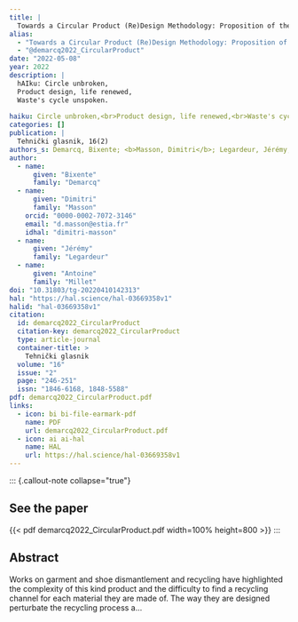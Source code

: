 ```yaml
---
title: |
  Towards a Circular Product (Re)Design Methodology: Proposition of the Unlinear Method to Foster Circularity
alias:
  - "Towards a Circular Product (Re)Design Methodology: Proposition of the Unlinear Method to Foster Circularity"
  - "@demarcq2022_CircularProduct"
date: "2022-05-08"
year: 2022
description: |
  hAIku: Circle unbroken,
  Product design, life renewed,
  Waste's cycle unspoken.
  
haiku: Circle unbroken,<br>Product design, life renewed,<br>Waste's cycle unspoken.<br>
categories: []
publication: |
  Tehnički glasnik, 16(2) 
authors_s: Demarcq, Bixente; <b>Masson, Dimitri</b>; Legardeur, Jérémy; Millet, Antoine
author: 
  - name: 
      given: "Bixente"
      family: "Demarcq" 
  - name: 
      given: "Dimitri"
      family: "Masson"
    orcid: "0000-0002-7072-3146" 
    email: "d.masson@estia.fr" 
    idhal: "dimitri-masson" 
  - name: 
      given: "Jérémy"
      family: "Legardeur" 
  - name: 
      given: "Antoine"
      family: "Millet" 
doi: "10.31803/tg-20220410142313"
hal: "https://hal.science/hal-03669358v1"
halid: "hal-03669358v1"
citation:
  id: demarcq2022_CircularProduct
  citation-key: demarcq2022_CircularProduct
  type: article-journal
  container-title: >
    Tehnički glasnik
  volume: "16"
  issue: "2"
  page: "246-251"
  issn: "1846-6168, 1848-5588"
pdf: demarcq2022_CircularProduct.pdf
links:
  - icon: bi bi-file-earmark-pdf
    name: PDF
    url: demarcq2022_CircularProduct.pdf
  - icon: ai ai-hal
    name: HAL
    url: https://hal.science/hal-03669358v1
---
```



::: {.callout-note collapse="true"}

## See the paper

{{< pdf demarcq2022_CircularProduct.pdf width=100% height=800 >}} 
:::


## Abstract

Works on garment and shoe dismantlement and recycling have highlighted the complexity of this kind product and the difficulty to find a recycling channel for each material they are made of. The way they are designed perturbate the recycling process a...
